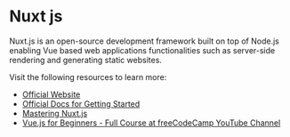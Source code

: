 # Nuxt js

Nuxt.js is an open-source development framework built on top of Node.js
enabling Vue based web applications functionalities such as server-side
rendering and generating static websites.

Visit the following resources to learn more:

- [Official Website](https://nuxtjs.org/)
- [Official Docs for Getting Started](https://nuxtjs.org/docs/get-started)
- [Mastering Nuxt.js](https://masteringnuxt.com/)
- [Vue.js for Beginners - Full Course at freeCodeCamp YouTube Channel](https://www.youtube.com/watch?v=FXpIoQ_rT_c)
